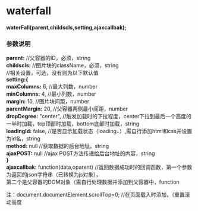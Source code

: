 # waterfall
<b>waterFall(parent,childscls,setting,ajaxcallbak);</b>
<h3>参数说明</h3>
<b>parent:</b> //父容器的ID，必须，string<br>
<b>childscls:</b> //图片块的className，必须，string<br>
//相关设置，可选，没有则为以下默认值<br>
  <b>setting:{</b><br>
  <b>maxColumns:</b> 6, //最大列数，number<br>
  <b>minColumns:</b> 4, //最小列数，number<br>
  <b>margin:</b> 10, //图片块间距，number<br>
  <b>parentMargin:</b> 20, //父容器两侧最小间距，number<br>
  <b>dropDegree:</b> "center", //触发加载时的下拉程度，center下拉到最后一个高度的一半时加载，top顶部时加载，bottom底部时加载，string<br>
  <b>loadingId:</b> false, //是否显示加载状态（loading..）,需自行添加html和css并设置为id名，string<br>
  <b>method:</b> null  //获取数据的后台地址，string<br>
  <b>ajaxPOST:</b> null  //ajax POST方法传递给后台地址的内容，string<br>
<b>}</b><br>
<b>ajaxcallbak:</b> function(data,oparent)  //返回数据成功时的回调函数，第一个参数为返回的json字符串（已转换为js对象），<br>
                                        第二个是父容器的DOM对象（需自行处理数据并添加到父容器中，function<br>
                                        
  注：document.documentElement.scrollTop=0;   //在页面载入时添加，（重置滚动高度
